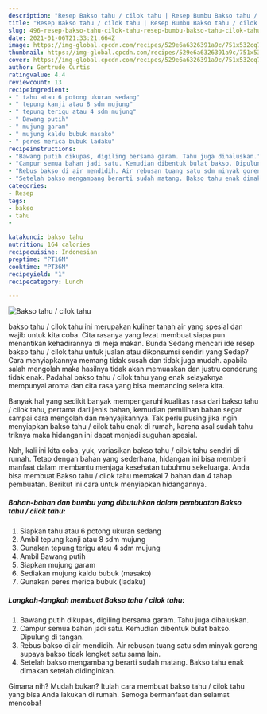 ```yaml
---
description: "Resep Bakso tahu / cilok tahu | Resep Bumbu Bakso tahu / cilok tahu Yang Enak Banget"
title: "Resep Bakso tahu / cilok tahu | Resep Bumbu Bakso tahu / cilok tahu Yang Enak Banget"
slug: 496-resep-bakso-tahu-cilok-tahu-resep-bumbu-bakso-tahu-cilok-tahu-yang-enak-banget
date: 2021-01-06T21:33:21.664Z
image: https://img-global.cpcdn.com/recipes/529e6a6326391a9c/751x532cq70/bakso-tahu-cilok-tahu-foto-resep-utama.jpg
thumbnail: https://img-global.cpcdn.com/recipes/529e6a6326391a9c/751x532cq70/bakso-tahu-cilok-tahu-foto-resep-utama.jpg
cover: https://img-global.cpcdn.com/recipes/529e6a6326391a9c/751x532cq70/bakso-tahu-cilok-tahu-foto-resep-utama.jpg
author: Gertrude Curtis
ratingvalue: 4.4
reviewcount: 13
recipeingredient:
- " tahu atau 6 potong ukuran sedang"
- " tepung kanji atau 8 sdm mujung"
- " tepung terigu atau 4 sdm mujung"
- " Bawang putih"
- " mujung garam"
- " mujung kaldu bubuk masako"
- " peres merica bubuk ladaku"
recipeinstructions:
- "Bawang putih dikupas, digiling bersama garam. Tahu juga dihaluskan."
- "Campur semua bahan jadi satu. Kemudian dibentuk bulat bakso. Dipulung di tangan."
- "Rebus bakso di air mendidih. Air rebusan tuang satu sdm minyak goreng supaya bakso tidak lengket satu sama lain."
- "Setelah bakso mengambang berarti sudah matang. Bakso tahu enak dimakan setelah didinginkan."
categories:
- Resep
tags:
- bakso
- tahu
- 

katakunci: bakso tahu  
nutrition: 164 calories
recipecuisine: Indonesian
preptime: "PT16M"
cooktime: "PT36M"
recipeyield: "1"
recipecategory: Lunch

---
```



![Bakso tahu / cilok tahu](https://img-global.cpcdn.com/recipes/529e6a6326391a9c/751x532cq70/bakso-tahu-cilok-tahu-foto-resep-utama.jpg)


bakso tahu / cilok tahu ini merupakan kuliner tanah air yang spesial dan wajib untuk kita coba. Cita rasanya yang lezat membuat siapa pun menantikan kehadirannya di meja makan.
Bunda Sedang mencari ide resep bakso tahu / cilok tahu untuk jualan atau dikonsumsi sendiri yang Sedap? Cara menyiapkannya memang tidak susah dan tidak juga mudah. apabila salah mengolah maka hasilnya tidak akan memuaskan dan justru cenderung tidak enak. Padahal bakso tahu / cilok tahu yang enak selayaknya mempunyai aroma dan cita rasa yang bisa memancing selera kita.



Banyak hal yang sedikit banyak mempengaruhi kualitas rasa dari bakso tahu / cilok tahu, pertama dari jenis bahan, kemudian pemilihan bahan segar sampai cara mengolah dan menyajikannya. Tak perlu pusing jika ingin menyiapkan bakso tahu / cilok tahu enak di rumah, karena asal sudah tahu triknya maka hidangan ini dapat menjadi suguhan spesial.


Nah, kali ini kita coba, yuk, variasikan bakso tahu / cilok tahu sendiri di rumah. Tetap dengan bahan yang sederhana, hidangan ini bisa memberi manfaat dalam membantu menjaga kesehatan tubuhmu sekeluarga. Anda bisa membuat Bakso tahu / cilok tahu memakai 7 bahan dan 4 tahap pembuatan. Berikut ini cara untuk menyiapkan hidangannya.

<!--inarticleads1-->

##### Bahan-bahan dan bumbu yang dibutuhkan dalam pembuatan Bakso tahu / cilok tahu:

1. Siapkan  tahu atau 6 potong ukuran sedang
1. Ambil  tepung kanji atau 8 sdm mujung
1. Gunakan  tepung terigu atau 4 sdm mujung
1. Ambil  Bawang putih
1. Siapkan  mujung garam
1. Sediakan  mujung kaldu bubuk (masako)
1. Gunakan  peres merica bubuk (ladaku)




<!--inarticleads2-->

##### Langkah-langkah membuat Bakso tahu / cilok tahu:

1. Bawang putih dikupas, digiling bersama garam. Tahu juga dihaluskan.
1. Campur semua bahan jadi satu. Kemudian dibentuk bulat bakso. Dipulung di tangan.
1. Rebus bakso di air mendidih. Air rebusan tuang satu sdm minyak goreng supaya bakso tidak lengket satu sama lain.
1. Setelah bakso mengambang berarti sudah matang. Bakso tahu enak dimakan setelah didinginkan.




Gimana nih? Mudah bukan? Itulah cara membuat bakso tahu / cilok tahu yang bisa Anda lakukan di rumah. Semoga bermanfaat dan selamat mencoba!

